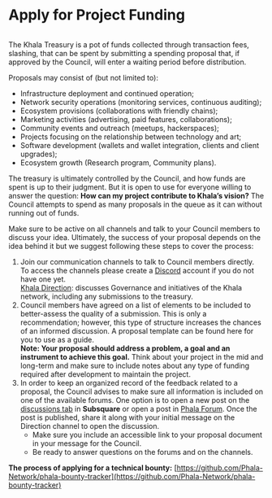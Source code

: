 # Apply for Project Funding

<figure><img src="../../../.gitbook/assets/spending-proposal.png" alt=""><figcaption></figcaption></figure>

The Khala Treasury is a pot of funds collected through transaction fees, slashing, that can be spent by submitting a spending proposal that, if approved by the Council, will enter a waiting period before distribution.

Proposals may consist of (but not limited to):

* Infrastructure deployment and continued operation;
* Network security operations (monitoring services, continuous auditing);
* Ecosystem provisions (collaborations with friendly chains);
* Marketing activities (advertising, paid features, collaborations);
* Community events and outreach (meetups, hackerspaces);
* Projects focusing on the relationship between technology and art;
* Software development (wallets and wallet integration, clients and client upgrades);
* Ecosystem growth (Research program, Community plans).

The treasury is ultimately controlled by the Council, and how funds are spent is up to their judgment. But it is open to use for everyone willing to answer the question: **How can my project contribute to Khala’s vision?** The Council attempts to spend as many proposals in the queue as it can without running out of funds.

Make sure to be active on all channels and talk to your Council members to discuss your idea. Ultimately, the success of your proposal depends on the idea behind it but we suggest following these steps to cover the process:

1. Join our communication channels to talk to Council members directly. To access the channels please create a [Discord](https://discord.com/) account if you do not have one yet.\
   [Khala Direction](https://discord.gg/GCuCrr3N): discusses Governance and initiatives of the Khala network, including any submissions to the treasury.
2. Council members have agreed on a list of elements to be included to better-assess the quality of a submission. This is only a recommendation; however, this type of structure increases the chances of an informed discussion. A proposal template can be found here for you to use as a guide.\
   **Note: Your proposal should address a problem, a goal and an instrument to achieve this goal.** Think about your project in the mid and long-term and make sure to include notes about any type of funding required after development to maintain the project.
3. In order to keep an organized record of the feedback related to a proposal, the Council advises to make sure all information is included on one of the available forums. One option is to open a new post on the [discussions tab](https://khala.subsquare.io/discussions) in **Subsquare** or open a post in [Phala Forum](https://forum.phala.network/c/51-category/59-category/59). Once the post is published, share it along with your initial message on the Direction channel to open the discussion.
   * Make sure you include an accessible link to your proposal document in your message for the Council.
   * Be ready to answer questions on the forums and on the channels.

**The process of applying for a technical bounty:** [https://github.com/Phala-Network/phala-bounty-tracker](https://github.com/Phala-Network/phala-bounty-tracker)
